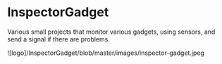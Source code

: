 # InspectorGadget
Various small projects that monitor various gadgets, using sensors, and send a signal if there are problems.

![logo]/InspectorGadget/blob/master/images/inspector-gadget.jpeg
